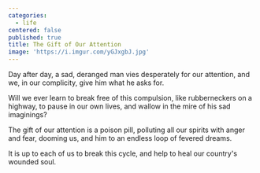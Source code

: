 ```yaml
---
categories:
  - life
centered: false
published: true
title: The Gift of Our Attention
image: 'https://i.imgur.com/yGJxgbJ.jpg'
---
```

Day after day,
a sad, deranged man
vies desperately for our attention,
and we, in our complicity,
give him what he asks for.

Will we ever learn
to break free of this compulsion,
like rubberneckers on a highway,
to pause in our own lives,
and wallow in the mire
of his sad imaginings?

The gift of our attention
is a poison pill,
polluting all our spirits
with anger and fear,
dooming us, and him
to an endless loop
of fevered dreams.

It is up to each of us
to break this cycle,
and help to heal
our country's wounded soul.



